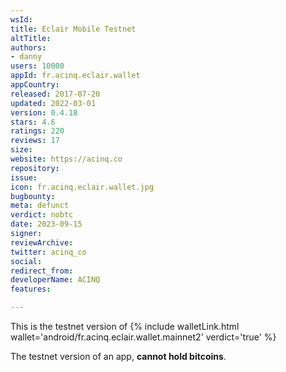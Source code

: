 ```yaml
---
wsId: 
title: Eclair Mobile Testnet
altTitle: 
authors:
- danny
users: 10000
appId: fr.acinq.eclair.wallet
appCountry: 
released: 2017-07-20
updated: 2022-03-01
version: 0.4.18
stars: 4.6
ratings: 220
reviews: 17
size: 
website: https://acinq.co
repository: 
issue: 
icon: fr.acinq.eclair.wallet.jpg
bugbounty: 
meta: defunct
verdict: nobtc
date: 2023-09-15
signer: 
reviewArchive: 
twitter: acinq_co
social: 
redirect_from: 
developerName: ACINQ
features: 

---
```


This is the testnet version of {% include walletLink.html wallet='android/fr.acinq.eclair.wallet.mainnet2' verdict='true' %}

The testnet version of an app, **cannot hold bitcoins**.
